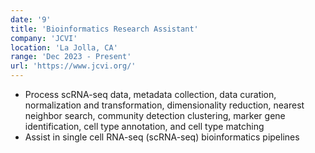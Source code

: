```yaml
---
date: '9'
title: 'Bioinformatics Research Assistant'
company: 'JCVI'
location: 'La Jolla, CA'
range: 'Dec 2023 - Present'
url: 'https://www.jcvi.org/'
---
```


- Process scRNA-seq data, metadata collection, data curation, normalization and transformation, dimensionality reduction, nearest neighbor search, community detection clustering, marker gene identification, cell type annotation, and cell type matching
- Assist in single cell RNA-seq (scRNA-seq) bioinformatics pipelines
